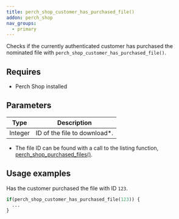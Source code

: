 ```yaml
---
title: perch_shop_customer_has_purchased_file()
addon: perch_shop
nav_groups:
  - primary
---
```


Checks if the currently authenticated customer has purchased the nominated file with `perch_shop_customer_has_purchased_file()`.

## Requires

- Perch Shop installed

## Parameters

| Type | Description |
|-|-|
| Integer | ID of the file to download*. |

* The file ID can be found with a call to the listing function, [perch_shop_purchased_files()](/functions/shop/products/perch-shop-purchased-files/).

## Usage examples

Has the customer purchased the file with ID `123`.

```php
if(perch_shop_customer_has_purchased_file(123)) {
  ...
}
```
